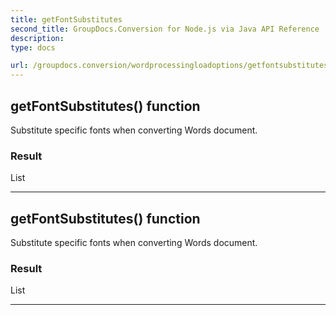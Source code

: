 ```yaml
---
title: getFontSubstitutes
second_title: GroupDocs.Conversion for Node.js via Java API Reference
description: 
type: docs

url: /groupdocs.conversion/wordprocessingloadoptions/getfontsubstitutes/
---
```


## getFontSubstitutes()  function

 Substitute specific fonts when converting Words document.
 

### Result
List


---


## getFontSubstitutes()  function

 Substitute specific fonts when converting Words document.
 

### Result
List


---


